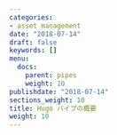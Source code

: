 ```yaml
---
categories:
- asset management
date: "2018-07-14"
draft: false
keywords: []
menu:
  docs:
    parent: pipes
    weight: 10
publishdate: "2018-07-14"
sections_weight: 10
title: Hugo パイプの概要
weight: 10
---
```

